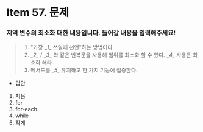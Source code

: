 # Item 57. 문제
### 지역 변수의 최소화 대한 내용입니다. 들어갈 내용을 입력해주세요!
> 1. "가장 \__1\__ 쓰일때 선언"하는 방법이다.
> 2. \__2\__ / \__3\__ 와 같은 반복문을 사용해 범위를 최소화 할 수 있다. \__4\__ 사용은 최소화 해라. 
> 3. 메서드를 \__5\__ 유지하고 한 가지 기능에 집중한다.

- 답안
1. 처음
2. for
3. for-each
4. while
5. 작게